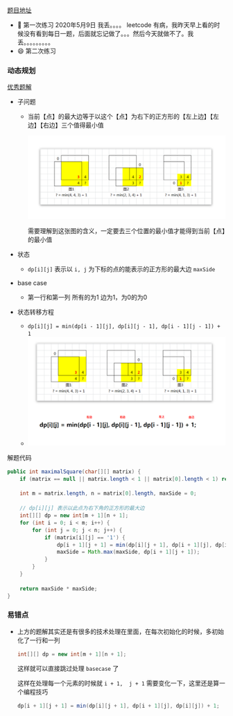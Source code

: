[题目地址](https://leetcode-cn.com/problems/maximal-square/)



- :slightly_smiling_face: 第一次练习 2020年5月9日 我丢。。。。 leetcode 有病，我昨天早上看的时候没有看到每日一题，后面就忘记做了。。。然后今天就做不了。我丢。。。。。。。。。
- :smile: 第二次练习 



### 动态规划

[优秀题解](https://leetcode-cn.com/problems/maximal-square/solution/li-jie-san-zhe-qu-zui-xiao-1-by-lzhlyle/)

- 子问题

  - 当前【点】的最大边等于以这个【点】为右下的正方形的【左上边】【左边】【右边】三个值得最小值

    <img src="../.vuepress/public/image-20200509085955696.png" alt="image-20200509085955696" style="zoom:101%;" />

    需要理解到这张图的含义，一定要去三个位置的最小值才能得到当前【点】的最小值

- 状态

  - `dp[i][j]` 表示以 `i, j` 为下标的点的能表示的正方形的最大边 `maxSide`

- base case

  - 第一行和第一列 所有的为1 边为1，为0的为0

- 状态转移方程

  - `dp[i][j] = min(dp[i - 1][j], dp[i][j - 1], dp[i - 1][j - 1]) + 1`
  - <img src="../.vuepress/public/image-20200509091024405.png" alt="image-20200509091024405" style="zoom:101%;" />

解题代码

```java
public int maximalSquare(char[][] matrix) {
    if (matrix == null || matrix.length < 1 || matrix[0].length < 1) return 0;

    int m = matrix.length, n = matrix[0].length, maxSide = 0;

    // dp[i][j] 表示以此点为右下角的正方形的最大边
    int[][] dp = new int[m + 1][n + 1];
    for (int i = 0; i < m; i++) {
        for (int j = 0; j < n; j++) {
            if (matrix[i][j] == '1') {
                dp[i + 1][j + 1] = min(dp[i][j + 1], dp[i + 1][j], dp[i][j]) + 1;
                maxSide = Math.max(maxSide, dp[i + 1][j + 1]);
            }
        }
    }

    return maxSide * maxSide;
}

```



### 易错点

- 上方的题解其实还是有很多的技术处理在里面，在每次初始化的时候，多初始化了一行和一列

  ```java
  int[][] dp = new int[m + 1][n + 1];
  ```

  这样就可以直接跳过处理 `basecase` 了

  这样在处理每一个元素的时候就  `i + 1,  j + 1` 需要变化一下，这里还是算一个编程技巧

  ```java
  dp[i + 1][j + 1] = min(dp[i][j + 1], dp[i + 1][j], dp[i][j]) + 1;
  ```

  
